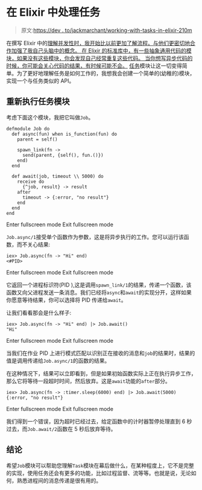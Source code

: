 # 在 Elixir 中处理任务

> 原文:[https://dev . to/jackmarchant/working-with-tasks-in-elixir-210m](https://dev.to/jackmarchant/working-with-tasks-in-elixir-210m)

在撰写 Elixir 中的[理解并发性时，我开始比以前更加了解流程。与他们更密切地合作加强了我自己头脑中的概念。
在 Elixir 的标准库中，有一些抽象通用代码的模块，如果没有这些模块，你会发现自己经常重复这些代码。
当你想写异步代码的时候，你可能会关心代码的结果，有时候可能不会。](https://www.jackmarchant.com/articles/understanding-concurrency-in-elixir) [任务](https://hexdocs.pm/elixir/Task.html)模块让这一切变得简单。为了更好地理解任务是如何工作的，我想我会创建一个简单的(幼稚的)模块，实现一个与任务类似的 API。

## 重新执行任务模块

考虑下面这个模块，我把它叫做`Job`。

```
defmodule Job do
  def async(fun) when is_function(fun) do
    parent = self()

    spawn_link(fn ->
      send(parent, {self(), fun.()})
    end)
  end

  def await(job, timeout \\ 5000) do
    receive do
      {^job, result} -> result
    after
      timeout -> {:error, "no result"}
    end
  end
end 
```

Enter fullscreen mode Exit fullscreen mode

`Job.async/1`接受单个函数作为参数，这是将异步执行的工作。您可以运行该函数，而不关心结果:

```
iex> Job.async(fn -> "Hi" end)
<#PID> 
```

Enter fullscreen mode Exit fullscreen mode

它返回一个进程标识符(PID ),这是调用`spawn_link/1`的结果，传递一个函数，该函数又向父进程发送一条消息。我们已经将`async`和`await`的实现分开，这样如果你愿意等待结果，你可以选择将 PID 传递给`await`。

让我们看看那会是什么样子:

```
iex> Job.async(fn -> "Hi" end) |> Job.await()
"Hi" 
```

Enter fullscreen mode Exit fullscreen mode

当我们在作业 PID 上进行模式匹配以识别正在接收的消息和`job`的结果时，结果的值是调用传递给`Job.async/1`的函数的结果。

在这种情况下，结果可以立即看到，但是如果初始函数实际上正在执行异步工作，那么它将等待一段超时时间，然后放弃。这是`await`功能的`after`部分。

```
iex> Job.async(fn -> :timer.sleep(6000) end) |> Job.await(5000)
{:error, "no result"} 
```

Enter fullscreen mode Exit fullscreen mode

我们得到一个错误，因为超时已经过去，给定函数中的计时器暂停处理直到 6 秒过去，而`Job.await/2`函数在 5 秒后放弃等待。

## 结论

希望`Job`模块可以帮助您理解`Task`模块在幕后做什么，在某种程度上，它不是完整的实现，使用任务还会有更多的功能，比如过程监督、流等等。也就是说，无论如何，熟悉进程间的消息传递是很有用的。